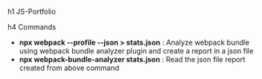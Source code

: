 h1 JS-Portfolio

h4 Commands

- **npx webpack --profile --json > stats.json** : Analyze webpack bundle using webpack bundle analyzer plugin and create a report in a json file
- **npx webpack-bundle-analyzer stats.json** : Read the json file report created from above command
